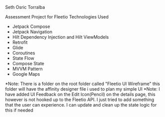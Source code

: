 Seth Osric Torralba

Assessment Project for Fleetio
Technologies Used
 - Jetpack Compose
 - Jetpack Navigation
 - Hilt Dependency Injection and Hilt ViewModels
 - Retrofit
 - Glide
 - Coroutines
 - State Flow
 - Compose State
 - MVVM Pattern
 - Google Maps

*Note: There is a folder on the root folder called "Fleetio UI Wireframe" this folder will have the affinity designer file i used to plan my simple UI
*Note: I have added UI Feedback on the Edit Icon(Pencil) on the details page, this however is not hooked up to the Fleetio API. I just tried to add something that the user can experience. I can update and clean up the state logic for this if needed
